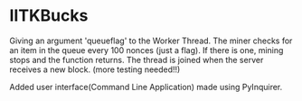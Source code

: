 # IITKBucks

Giving an argument 'queueflag' to the Worker Thread. The miner checks for an item in the queue every 100 nonces (just a flag). If there is one, mining stops and the function returns. The thread is joined when the server receives a new block. (more testing needed!!)

Added user interface(Command Line Application) made using PyInquirer.
